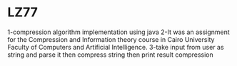 # LZ77
1-compression algorithm implementation using java
2-It was an assignment for the Compression and Information theory course in Cairo University Faculty of Computers and Artificial Intelligence.
3-take input from user as string and parse it then compress string then print result compression
